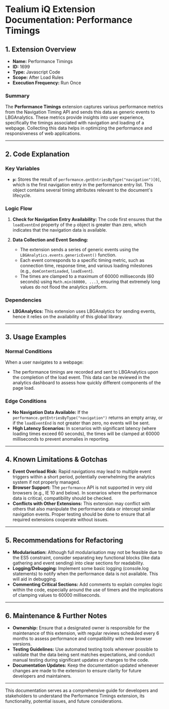 # Tealium iQ Extension Documentation: Performance Timings

## 1. Extension Overview
- **Name:** Performance Timings
- **ID:** 1699
- **Type:** Javascript Code
- **Scope:** After Load Rules
- **Execution Frequency:** Run Once

### Summary
The **Performance Timings** extension captures various performance metrics from the Navigation Timing API and sends this data as generic events to LBGAnalytics. These metrics provide insights into user experience, specifically the timings associated with navigation and loading of a webpage. Collecting this data helps in optimizing the performance and responsiveness of web applications.

---

## 2. Code Explanation

### Key Variables
- **`p`:** Stores the result of `performance.getEntriesByType("navigation")[0]`, which is the first navigation entry in the performance entry list. This object contains several timing attributes relevant to the document's lifecycle.

### Logic Flow
1. **Check for Navigation Entry Availability:** The code first ensures that the `loadEventEnd` property of the `p` object is greater than zero, which indicates that the navigation data is available.
  
2. **Data Collection and Event Sending:**
   - The extension sends a series of generic events using the `LBGAnalytics.events.genericEvent()` function.
   - Each event corresponds to a specific timing metric, such as connection time, response time, and various loading milestones (e.g., `domContentLoaded`, `loadEvent`).
   - The times are clamped to a maximum of 60000 milliseconds (60 seconds) using `Math.min(60000, ...)`, ensuring that extremely long values do not flood the analytics platform.

### Dependencies
- **LBGAnalytics:** This extension uses LBGAnalytics for sending events, hence it relies on the availability of this global library.

---

## 3. Usage Examples

### Normal Conditions
When a user navigates to a webpage:
- The performance timings are recorded and sent to LBGAnalytics upon the completion of the load event. This data can be reviewed in the analytics dashboard to assess how quickly different components of the page load.

### Edge Conditions
- **No Navigation Data Available:** If the `performance.getEntriesByType("navigation")` returns an empty array, or if the `loadEventEnd` is not greater than zero, no events will be sent.
- **High Latency Scenarios:** In scenarios with significant latency (where loading times exceed 60 seconds), the times will be clamped at 60000 milliseconds to prevent anomalies in reporting.

---

## 4. Known Limitations & Gotchas

- **Event Overload Risk:** Rapid navigations may lead to multiple event triggers within a short period, potentially overwhelming the analytics system if not properly managed.
- **Browser Support:** The `performance` API is not supported in very old browsers (e.g., IE 10 and below). In scenarios where the performance data is critical, compatibility should be checked.
- **Conflicts with Other Extensions:** This extension may conflict with others that also manipulate the performance data or intercept similar navigation events. Proper testing should be done to ensure that all required extensions cooperate without issues.

---

## 5. Recommendations for Refactoring

- **Modularisation:** Although full modularisation may not be feasible due to the ES5 constraint, consider separating key functional blocks (like data gathering and event sending) into clear sections for readability.
- **Logging/Debugging:** Implement some basic logging (console.log statements) to notify when the performance data is not available. This will aid in debugging.
- **Commenting Critical Sections:** Add comments to explain complex logic within the code, especially around the use of timers and the implications of clamping values to 60000 milliseconds.

---

## 6. Maintenance & Further Notes

- **Ownership:** Ensure that a designated owner is responsible for the maintenance of this extension, with regular reviews scheduled every 6 months to assess performance and compatibility with new browser versions.
- **Testing Guidelines:** Use automated testing tools wherever possible to validate that the data being sent matches expectations, and conduct manual testing during significant updates or changes to the code.
- **Documentation Updates:** Keep the documentation updated whenever changes are made to the extension to ensure clarity for future developers and maintainers.

--- 

This documentation serves as a comprehensive guide for developers and stakeholders to understand the Performance Timings extension, its functionality, potential issues, and future considerations.